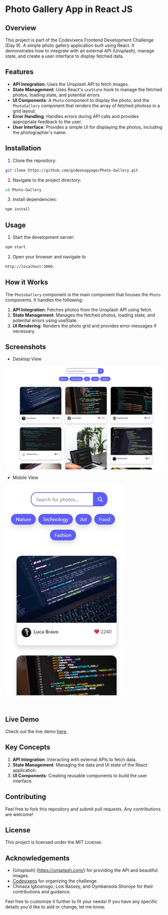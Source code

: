 # Photo Gallery App in React JS

## Overview

This project is part of the Codevixens Frontend Development Challenge (Day 9). A simple photo gallery application built using React. It demonstrates how to integrate with an external API (Unsplash), manage state, and create a user interface to display fetched data.

## Features

- **API Integration**: Uses the Unsplash API to fetch images.
- **State Management**: Uses React's `useState` hook to manage the fetched photos, loading state, and potential errors.
- **UI Components**: A `Photo` component to display the photo, and the `PhotoGallery` component that renders the array of fetched photoss in a grid layout.
- **Error Handling**: Handles errors during API calls and provides appropriate feedback to the user.
- **User Interface**: Provides a simple UI for displaying the photos, including the photographer's name.

## Installation

1. Clone the repository:

```bash
git clone https://github.com/gideonagyage/Photo-Gallery.git
```

2. Navigate to the project directory:

```bash
cd Photo-Gallery
```

3. Install dependencies:

```bash
npm install
```

## Usage

1. Start the development server:

```bash
npm start
```

2. Open your browser and navigate to

```bash
http://localhost:3000.
```

## How it Works

The `PhotoGallery` component is the main component that houses the `Photo` components. It handles the following:

1. **API Integration**: Fetches photos from the Unsplash API using fetch.
2. **State Management**: Manages the fetched photos, loading state, and potential errors using useState.
3. **UI Rendering**: Renders the photo grid and provides error messages if necessary.

## Screenshots

- Desktop View

![Desktop Screenshot](./src/assets/img/Screenshot-Desktop.jpeg)

- Mobile View

![Mobile Screenshot](./src/assets/img/Screenshot-Mobile.jpeg)

<br>

## Live Demo

Check out the live demo [here](https://stopwatch-app-phi.vercel.app/).

## Key Concepts

1. **API Integration**: Interacting with external APIs to fetch data.
2. **State Management**: Managing the data and UI state of the React application.
3. **UI Components**: Creating reusable components to build the user interface.

## Contributing

Feel free to fork this repository and submit pull requests. Any contributions are welcome!

## License

This project is licensed under the MIT License.

## Acknowledgements

- [Unsplash] (https://unsplash.com/) for providing the API and beautiful images.
- [Codevixens](https://codevixens.org/) for organizing the challenge.
- Chinaza Igboanugo, Lois Bassey, and Oyinkansola Shoroye for their contributions and guidance.

Feel free to customize it further to fit your needs! If you have any specific details you'd like to add or change, let me know.

